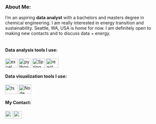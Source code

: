 ### About Me:
I’m an aspiring **data analyst** with a bachelors and masters degree in chemical engineering. I am really interested in energy transition and sustainability. Seattle, WA, USA is home for now. I am definitely open to making new contacts and to discuss data + energy.</br>
<br/>



#### Data analysis tools I use:
<div style="display: inline_block">
  <img align="center" alt="excel" height="30" width="40" src="https://img.icons8.com/color/344/ms-excel.png">
  <img align="center" alt="python" height="30" width="40" src="https://img.icons8.com/color/72/python--v2.gif">
  <img align="center" alt="Spring" height="30" width="40" src="https://img.icons8.com/officel/344/registered-trademark.png">
  <img align="center" alt="react" height="30" width="40" src="https://img.icons8.com/external-flaticons-lineal-color-flat-icons/344/external-sql-mobile-app-development-flaticons-lineal-color-flat-icons.png"> </br>
  
 #### Data visualization tools I use:
<div style="display: inline_block">
  <img align="center" alt="ts" height="30" width="40" src="https://img.icons8.com/color/72/power-bi.png">
  <img align="center" alt="Node" height="30" width="40" src="https://img.icons8.com/color/344/tableau-software.png">
  
 #### My Contact: 
  <a href="https://www.linkedin.com/in/abdulabdurrahman/">
  <img align="left" width="24px" src="https://cdn.jsdelivr.net/npm/simple-icons@v3/icons/linkedin.svg"  />
</a>
<a href="mailto:abdurrahman.abdul@gmail.com">
  <img align="left" width="26px" src="https://cdn.jsdelivr.net/npm/simple-icons@v3/icons/gmail.svg" />
</a>

<br/>
                                                            
</div>
